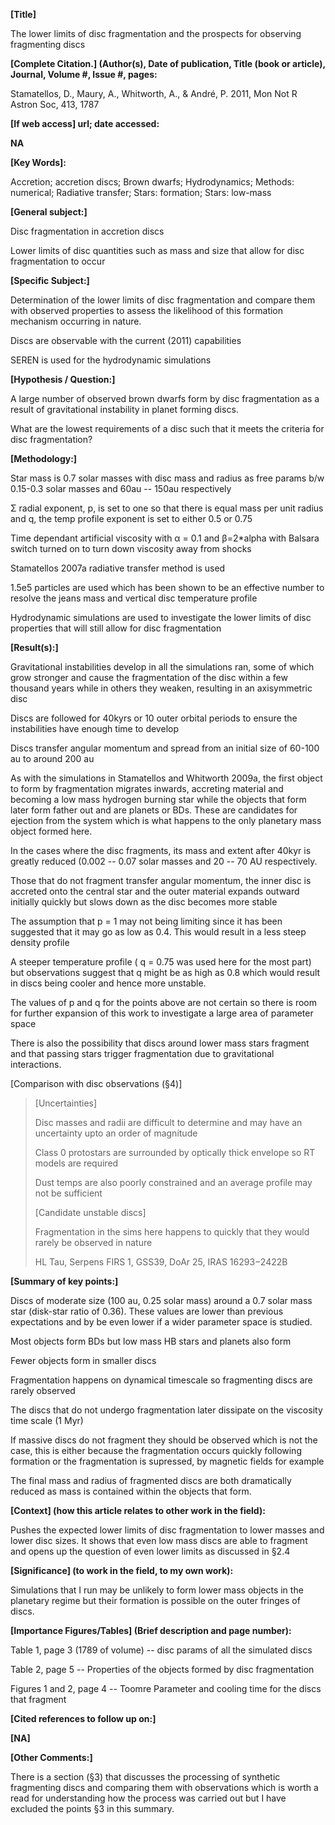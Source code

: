 **[Title]**

﻿The lower limits of disc fragmentation and the prospects for observing
fragmenting discs

**[Complete Citation.] (Author(s), Date of publication,
Title (book or article), Journal, Volume #, Issue #, pages:**

Stamatellos, D., Maury, A., Whitworth, A., & André, P. 2011, Mon Not R
Astron Soc, 413, 1787

**[If web access] url; date accessed:**

**NA**

**[Key Words]:**

Accretion; accretion discs; Brown dwarfs; Hydrodynamics; Methods:
numerical; Radiative transfer; Stars: formation; Stars: low-mass

**[General subject:]**

Disc fragmentation in accretion discs

Lower limits of disc quantities such as mass and size that allow for
disc fragmentation to occur

**[Specific Subject:]**

Determination of the lower limits of disc fragmentation and compare them
with observed properties to assess the likelihood of this formation
mechanism occurring in nature.

Discs are observable with the current (2011) capabilities

SEREN is used for the hydrodynamic simulations

**[Hypothesis / Question:]**

A large number of observed brown dwarfs form by disc fragmentation as a
result of gravitational instability in planet forming discs.

What are the lowest requirements of a disc such that it meets the
criteria for disc fragmentation?

**[Methodology:]**

Star mass is 0.7 solar masses with disc mass and radius as free params
b/w 0.15-0.3 solar masses and 60au -- 150au respectively

Σ radial exponent, p, is set to one so that there is equal mass per unit
radius and q, the temp profile exponent is set to either 0.5 or 0.75

Time dependant artificial viscosity with α = 0.1 and β=2\*alpha with
Balsara switch turned on to turn down viscosity away from shocks

Stamatellos 2007a radiative transfer method is used

1.5e5 particles are used which has been shown to be an effective number
to resolve the jeans mass and vertical disc temperature profile

Hydrodynamic simulations are used to investigate the lower limits of
disc properties that will still allow for disc fragmentation

**[Result(s):]**

Gravitational instabilities develop in all the simulations ran, some of
which grow stronger and cause the fragmentation of the disc within a few
thousand years while in others they weaken, resulting in an axisymmetric
disc

Discs are followed for 40kyrs or 10 outer orbital periods to ensure the
instabilities have enough time to develop

Discs transfer angular momentum and spread from an initial size of
60-100 au to around 200 au

As with the simulations in Stamatellos and Whitworth 2009a, the first
object to form by fragmentation migrates inwards, accreting material and
becoming a low mass hydrogen burning star while the objects that form
later form father out and are planets or BDs. These are candidates for
ejection from the system which is what happens to the only planetary
mass object formed here.

In the cases where the disc fragments, its mass and extent after 40kyr
is greatly reduced (0.002 -- 0.07 solar masses and 20 -- 70 AU
respectively.

Those that do not fragment transfer angular momentum, the inner disc is
accreted onto the central star and the outer material expands outward
initially quickly but slows down as the disc becomes more stable

The assumption that p = 1 may not being limiting since it has been
suggested that it may go as low as 0.4. This would result in a less
steep density profile

A steeper temperature profile ( q = 0.75 was used here for the most
part) but observations suggest that q might be as high as 0.8 which
would result in discs being cooler and hence more unstable.

The values of p and q for the points above are not certain so there is
room for further expansion of this work to investigate a large area of
parameter space

There is also the possibility that discs around lower mass stars
fragment and that passing stars trigger fragmentation due to
gravitational interactions.

[Comparison with disc observations (§4)]

> [Uncertainties]
>
> Disc masses and radii are difficult to determine and may have an
> uncertainty upto an order of magnitude
>
> Class 0 protostars are surrounded by optically thick envelope so RT
> models are required
>
> Dust temps are also poorly constrained and an average profile may not
> be sufficient
>
> [Candidate unstable discs]
>
> Fragmentation in the sims here happens to quickly that they would
> rarely be observed in nature
>
> HL Tau, Serpens FIRS 1, GSS39, DoAr 25, ﻿IRAS 16293−2422B

**[Summary of key points:]**

Discs of moderate size (100 au, 0.25 solar mass) around a 0.7 solar mass
star (disk-star ratio of 0.36). These values are lower than previous
expectations and by be even lower if a wider parameter space is studied.

Most objects form BDs but low mass HB stars and planets also form

Fewer objects form in smaller discs

Fragmentation happens on dynamical timescale so fragmenting discs are
rarely observed

The discs that do not undergo fragmentation later dissipate on the
viscosity time scale (1 Myr)

If massive discs do not fragment they should be observed which is not
the case, this is either because the fragmentation occurs quickly
following formation or the fragmentation is supressed, by magnetic
fields for example

The final mass and radius of fragmented discs are both dramatically
reduced as mass is contained within the objects that form.

**[Context] (how this article relates to other work in the
field):**

Pushes the expected lower limits of disc fragmentation to lower masses
and lower disc sizes. It shows that even low mass discs are able to
fragment and opens up the question of even lower limits as discussed in
§2.4

**[Significance] (to work in the field, to my own work):**

Simulations that I run may be unlikely to form lower mass objects in the
planetary regime but their formation is possible on the outer fringes of
discs.

**[Importance Figures/Tables] (Brief description and page
number):**

Table 1, page 3 (1789 of volume) -- disc params of all the simulated
discs

Table 2, page 5 -- Properties of the objects formed by disc
fragmentation

Figures 1 and 2, page 4 -- Toomre Parameter and cooling time for the
discs that fragment

**[Cited references to follow up on:]**

**[NA]**

**[Other Comments:]**

There is a section (§3) that discusses the processing of synthetic
fragmenting discs and comparing them with observations which is worth a
read for understanding how the process was carried out but I have
excluded the points §3 in this summary.
